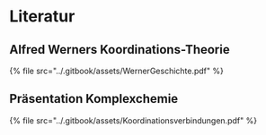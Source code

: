 # Literatur



## Alfred Werners Koordinations-Theorie

{% file src="../.gitbook/assets/WernerGeschichte.pdf" %}

## Präsentation Komplexchemie

{% file src="../.gitbook/assets/Koordinationsverbindungen.pdf" %}
